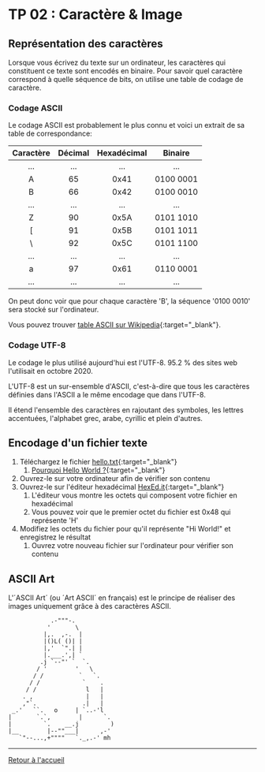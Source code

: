 # TP 02 : Caractère & Image

## Représentation des caractères

Lorsque vous écrivez du texte sur un ordinateur, les caractères qui constituent ce texte sont encodés en binaire. 
Pour savoir quel caractère correspond à quelle séquence de bits, on utilise une table de codage de caractère. 

### Codage ASCII

Le codage ASCII est probablement le plus connu et voici un extrait de sa table de correspondance: 

| **Caractère** | **Décimal** | **Hexadécimal** | **Binaire** |
|:-------------:|:-----------:|:---------------:|:-----------:|
|      ...      |     ...     |       ...       |     ...     |
|       A       |      65     |       0x41      |  0100 0001  |
|       B       |      66     |       0x42      |  0100 0010  |
|      ...      |     ...     |       ...       |     ...     |
|       Z       |      90     |       0x5A      |  0101 1010  |
|       [       |      91     |       0x5B      |  0101 1011  |
|       \       |      92     |       0x5C      |  0101 1100  |
|      ...      |     ...     |       ...       |     ...     |
|       a       |      97     |       0x61      |  0110 0001  |
|      ...      |     ...     |       ...       |     ...     |

On peut donc voir que pour chaque caractère 'B', la séquence '0100 0010' sera stocké sur l'ordinateur. 

Vous pouvez trouver [table ASCII sur Wikipedia](https://fr.wikipedia.org/wiki/American_Standard_Code_for_Information_Interchange#Description){:target="_blank"}. 

### Codage UTF-8

Le codage le plus utilisé aujourd'hui est l'UTF-8. 95.2 % des sites web l'utilisait en octobre 2020. 

L'UTF-8 est un sur-ensemble d'ASCII, c'est-à-dire que tous les caractères définies dans l'ASCII a le même encodage que dans l'UTF-8. 

Il étend l'ensemble des caractères en rajoutant des symboles, les lettres accentuées, l'alphabet grec, arabe, cyrillic et plein d'autres. 

## Encodage d'un fichier texte

1. Téléchargez le fichier [hello.txt](../assets/txt/hello.txt){:target="_blank"}
    1. [Pourquoi Hello World ?](https://fr.wikipedia.org/wiki/Hello_world){:target="_blank"}
2. Ouvrez-le sur votre ordinateur afin de vérifier son contenu
3. Ouvrez-le sur l'éditeur hexadécimal [HexEd.it](https://hexed.it/){:target="_blank"}
    1. L'éditeur vous montre les octets qui composent votre fichier en hexadécimal
    2. Vous pouvez voir que le premier octet du fichier est 0x48 qui représente 'H'
4. Modifiez les octets du fichier pour qu'il représente "Hi World!" et enregistrez le résultat
    1. Ouvrez votre nouveau fichier sur l'ordinateur pour vérifier son contenu

## ASCII Art

L'´ASCII Art´ (ou ´Art ASCII´ en français) est le principe de réaliser des images uniquement grâce à des caractères ASCII.

```
            .-"""-.
           '       \
          |,.  ,-.  |
          |()L( ()| |
          |,'  `".| |
          |.___.',| `
         .j `--"' `  `.
        / '        '   \
       / /          `   `.
      / /            `    .
     / /              l   |
    . ,               |   |
    ,"`.             .|   |
 _.'   ``.   o     | `..-'l
|       `.`,        |      `.
|         `.    __.j         )
|__        |--""___|      ,-'
   `"--...,+""""   `._,.-' mh
```

---

[Retour à l'accueil](../README.md)
